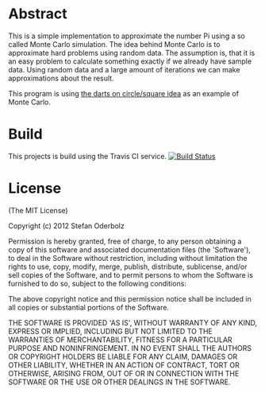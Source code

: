 # Abstract

This is a simple implementation to approximate the number Pi using a so called Monte Carlo simulation. The idea behind Monte Carlo is to approximate hard problems using random data. The assumption is, that it is an easy problem to calculate something exactly if we already have sample data. Using random data and a large amount of iterations we can make approximations about the result. 

This program is using [the darts on circle/square idea](http://www.chem.unl.edu/zeng/joy/mclab/mcintro.html) as an example of Monte Carlo. 

# Build

This projects is build using the Travis CI service.
[![Build Status](https://secure.travis-ci.org/metaodi/MonteCarloPi.png)](http://travis-ci.org/metaodi/MonteCarloPi)

# License

(The MIT License)

Copyright (c) 2012 Stefan Oderbolz

Permission is hereby granted, free of charge, to any person obtaining 
a copy of this software and associated documentation files (the
'Software'), to deal in the Software without restriction, including
without limitation the rights to use, copy, modify, merge, publish,
distribute, sublicense, and/or sell copies of the Software, and to
permit persons to whom the Software is furnished to do so, subject to
the following conditions:

The above copyright notice and this permission notice shall be
included in all copies or substantial portions of the Software.

THE SOFTWARE IS PROVIDED 'AS IS', WITHOUT WARRANTY OF ANY KIND,
EXPRESS OR IMPLIED, INCLUDING BUT NOT LIMITED TO THE WARRANTIES OF
MERCHANTABILITY, FITNESS FOR A PARTICULAR PURPOSE AND NONINFRINGEMENT.
IN NO EVENT SHALL THE AUTHORS OR COPYRIGHT HOLDERS BE LIABLE FOR ANY
CLAIM, DAMAGES OR OTHER LIABILITY, WHETHER IN AN ACTION OF CONTRACT,
TORT OR OTHERWISE, ARISING FROM, OUT OF OR IN CONNECTION WITH THE
SOFTWARE OR THE USE OR OTHER DEALINGS IN THE SOFTWARE.
